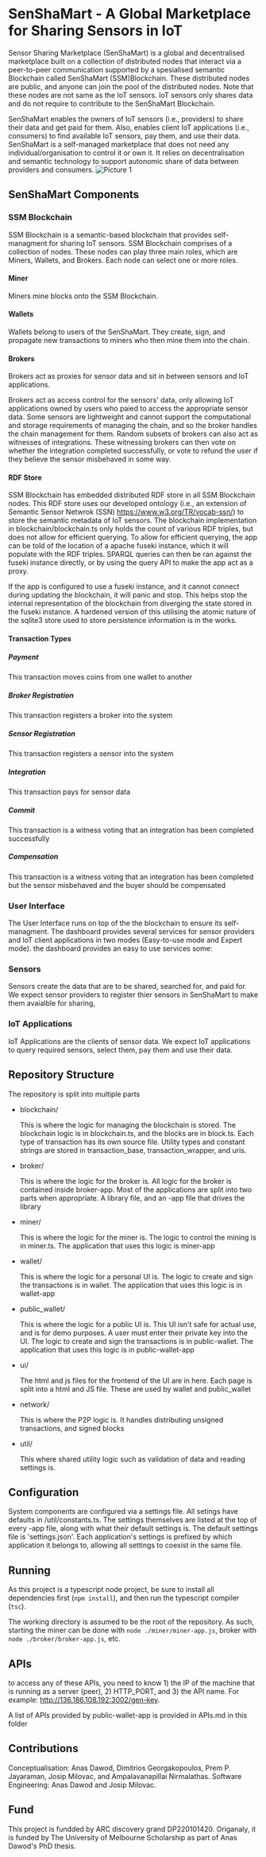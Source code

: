#  SenShaMart - A Global Marketplace for Sharing Sensors in IoT
Sensor Sharing Marketplace (SenShaMart) is a global and decentralised marketplace built on a collection of distributed nodes that interact via a peer-to-peer communication supported by a spesialised semantic Blockchain called SenShaMart (SSM)Blockchain.
These distributed nodes are public, and anyone can join the pool of the distributed nodes.
Note that these nodes are not same as the IoT sensors.
IoT sensors only shares data and do not require to contribute to the SenShaMart Blockchain. 

SenShaMart enables the owners of IoT sensors (i.e., providers) to share their data and get paid for them.
Also, enables client IoT applications (i.e., consumers) to find available IoT sensors, pay them, and use their data. 
SenShaMart is a self-managed marketplace that does not need any individual/organisation to control it or own it.
It relies on decentralisation and semantic technology to support autonomic share of data between providers and consumers.
![Picture 1](https://github.com/SwinIoTLab/SenShaMart/assets/43335798/17fbd32d-864b-427f-a43c-5836794a3424)



## SenShaMart Components

### SSM Blockchain
SSM Blockchain is a semantic-based blockchain that provides self-managment for sharing IoT sensors. SSM Blockchain comprises of a collection of nodes. These nodes can play three main roles, which are Miners, Wallets, and Brokers. Each node can select one or more roles.
#### Miner
  
Miners mine blocks onto the SSM Blockchain.

#### Wallets
  
Wallets belong to users of the SenShaMart. They create, sign, and propagate new transactions to miners who then mine them into the chain.

#### Brokers
  
Brokers act as proxies for sensor data and sit in between sensors and IoT applications. 

Brokers act as access control for the sensors' data, only allowing IoT applications owned by users who paied to access the appropriate sensor data. Some sensors are lightweight and cannot support the computational and storage requirements of managing the chain, and so the broker handles the chain management for them.
Random subsets of brokers can also act as witnesses of integrations.
These witnessing brokers can then vote on whether the integration completed successfully, or vote to refund the user if they believe the sensor misbehaved in some way.

#### RDF Store

SSM Blockchain has embedded distributed RDF store in all SSM Blockchain nodes. This RDF store uses our developed ontology (i.e., an extension of Semantic Sensor Netwrok (SSN) https://www.w3.org/TR/vocab-ssn/) to store the semantic metadata of IoT sensors.  The blockchain implementation in blockchain/blockchain.ts only holds the count of various RDF triples, but does not allow for efficient querying.
To allow for efficient querying, the app can be told of the location of a apache fuseki instance, which it will populate with the RDF triples.
SPARQL queries can then be ran against the fuseki instance directly, or by using the query API to make the app act as a proxy.

If the app is configured to use a fuseki instance, and it cannot connect during updating the blockchain, it will panic and stop.
This helps stop the internal representation of the blockchain from diverging the state stored in the fuseki instance.
A hardened version of this utilising the atomic nature of the sqlite3 store used to store persistence information is in the works.

#### Transaction Types

##### Payment
  This transaction moves coins from one wallet to another

##### Broker Registration
  This transaction registers a broker into the system

##### Sensor Registration
  This transaction registers a sensor into the system

##### Integration
  This transaction pays for sensor data

##### Commit
  This transaction is a witness voting that an integration has been completed successfully

##### Compensation
  This transaction is a witness voting that an integration has been completed but the sensor misbehaved and the buyer should be compensated
### User Interface
The User Interface runs on top of the the blockchain to ensure its self-managment. The dashboard provides several services for sensor providers and IoT client applications in two modes (Easy-to-use mode and Expert mode). the dashboard provides an easy to use services  some:


### Sensors

Sensors create the data that are to be shared, searched for, and paid for. We expect sensor providers to register thier sensors in SenShaMart to make them avaialble for sharing,

### IoT Applications
  
IoT Applications are the clients of sensor data. We expect IoT applications to query required sensors, select them, pay them and use their data.



## Repository Structure

The repository is split into multiple parts

- blockchain/

  This is where the logic for managing the blockchain is stored.
  The blockchain logic is in blockchain.ts, and the blocks are in block.ts.
  Each type of transaction has its own source file.
  Utility types and constant strings are stored in transaction_base, transaction_wrapper, and uris.

- broker/

  This is where the logic for the broker is.
  All logic for the broker is contained inside broker-app.
  Most of the applications are split into two parts when appropriate.
  A library file, and an -app file that drives the library

- miner/

  This is where the logic for the miner is.
  The logic to control the mining is in miner.ts. The application that uses this logic is miner-app

- wallet/

  This is where the logic for a personal UI is.
  The logic to create and sign the transactions is in wallet. The application that uses this logic is in wallet-app

- public_wallet/

  This is where the logic for a public UI is. This UI isn't safe for actual use, and is for demo purposes. A user must enter their private key into the UI.
  The logic to create and sign the transactions is in public-wallet. The application that uses this logic is in public-wallet-app

- ui/

  The html and js files for the frontend of the UI are in here. Each page is split into a html and JS file. These are used by wallet and public_wallet
  
- network/

  This is where the P2P logic is. It handles distributing unsigned transactions, and signed blocks

- util/

  This where shared utility logic such as validation of data and reading settings is.

## Configuration

System components are configured via a settings file.
All setings have defaults in /util/constants.ts.
The settings themselves are listed at the top of every -app file, along with what their default settings is.
The default settings file is 'settings.json'.
Each application's settings is prefixed by which application it belongs to, allowing all settings to coexist in the same file.


## Running

As this project is a typescript node project, be sure to install all dependencies first (`npm install`), and then run the typescript compiler (`tsc`).

The working directory is assumed to be the root of the repository.
As such, starting the miner can be done with `node ./miner/miner-app.js`, broker with `node ./broker/broker-app.js`, etc.

## APIs
to access any of these APIs, you need to know 1) the IP of the machine that is running as a server (peer), 2) HTTP_PORT, and 3) the API name. For example: http://136.186.108.192:3002/gen-key.

A list of APIs provided by public-wallet-app is provided in APIs.md in this folder

## Contributions
Conceptualisation: Anas Dawod, Dimitrios Georgakopoulos, Prem P. Jayaraman, Josip Milovac, and Ampalavanapillai Nirmalathas.
Software Engineering: Anas Dawod and Josip Milovac.

## Fund
This project is fundded by ARC discovery grand DP220101420. Origanaly, it is funded by The University of Melbourne Scholarship as part of Anas Dawod's PhD thesis.
